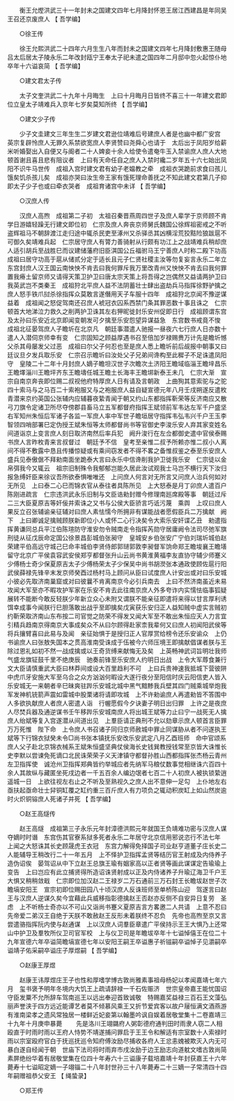 <!-- { "loadSidebar": true } -->
　　衡王允熞洪武三十一年封未之国建文四年七月降封怀恩王居江西建昌是年同吴王召还京废庶人 【 吾学编】 

　　○徐王传 

　　徐王允熙洪武二十四年六月生生八年而封未之国建文四年七月降封敷惠王随母吕太后居太子陵永乐二年改封瓯宁王奉太子祀未遣之国四年二月邸中忽火起惊仆地卒年十六谥哀简 
【 吾学编】 

　　○建文君太子传 

　　太子文奎洪武二十九年十月晦生　上曰十月晦月日皆终不喜三十一年建文君即位立皇太子靖难兵入京年七岁矣莫知所终 【 吾学编】 

　　○建文少子传 

　　少子文圭建文三年生生二岁建文君逊位靖难后号建庶人者是也幽中都广安宫　英宗复辟怜庶人无罪久系禁欲宽庶人李贤赞曰尧舜心也请于　太后出于凤阳岁给薪米听婚娶出入自便又与阍者二十人婢妾十余人给使令遣奄牛玉入禁谕庶人庶人大地顿首谢且喜且悲有阻议者　上曰有天命任自之庶人入禁时纔二岁年五十六七始出凤阳不识牛马世传　成祖入宫时建文君有幼子老媪教之牵　成祖衣哭跪前求食曰孩儿饿矣饥杀孩儿矣　成祖亦哭曰汝生帝王家有饿死理命善抚之不知此建文君第几子抑即太子少子也或曰牵衣哭者　成祖育诸宫中未详 
【 吾学编】 

　　○汉庶人传 

　　汉庶人高煦　成祖第二子初　太祖召秦晋燕周四世子及庶人辈学于京师顾不肯学日游嬉轻躁无行建文即位初　仁宗及庶人奔丧京师舅氏魏国公徐辉祖密戒之不听盗辉祖马不朝辞渡江走归途中辄杀民吏至涿州又杀驿丞其凶横淫荒狡黠险狼跋扈不可御久矣靖难兵起　仁宗居守庶人有膂力善骑射从行颇有功江上之战靖难兵稍却庶人适引胡兵至战胜巳而议建储藩府旧臣淇国公丘福驸马王宁善庶人时称二殿下功高　成祖曰居守功高于扈从储贰分定于适长且元子仁贤社稷主汝等勿复妄言永乐二年立东宫封庶人汉王国云南怏怏不肯去曰我何罪斥我万里改青州又怏怏不肯去曰我何罪置我瘠土留京师又请得天策卫护卫曰唐太宗天策上将吾得之岂偶然又益请两护卫曰我英武岂不类秦王　成祖狩北平庶人益不法阴蓄壮士肆出盗劫兵马指挥徐野驴擒之庶人怒手铁爪挝杀徐指挥众莫敢言遂僭用天子车服十四年　成祖狩北京闻不豫逆谋益着　成祖闻之怒促驾南还召庶人裭冠衣囚系西禁门条其罪恶数十事且诛之　仁宗顿首大地涕泣力救久之削两护卫诛其左右狎昵徙封乐安州促即日行　成祖顾谓东宫及太孙曰乐安近北京即闻变朝发可夕擒至乐安怨望异谋益急　东宫数书戒竟不悛　成祖北征晏驾庶人子瞻圻在北京凡　朝廷事潜遣人驰报一昼夜六七行庶人日亦数十遣人入潜伺京师幸有变　仁宗固知之顾益厚遇书召至倍加岁禄赐赉万计先是瞻圻憾父杀其母屡发父过恶　成祖曰尔父子何忍也至是庶人悉上瞻圻前后觇报中朝事又曰廷议旦夕发兵取乐安　仁宗召示瞻圻曰汝处父子兄弟间谗构至此穉子不足诛遣凤阳守　皇陵二十二年十月封庶人嫡子瞻坦汉世子次瞻次土济阳王瞻域临淄王瞻垶昌乐王瞻墿淄川王瞻坪齐东王瞻壔任城王瞻土长海丰王瞻垹新泰王未几　仁宗大渐　宣宗自南京奔丧即位赐二叔视他府特厚庶人日有请及言朝政　上曲狥其意索驼与之驼四十索马与之马百二十索袍服又与之袍服庶人益自疑宣德元年八月壬戌朔遂反遣枚青潜来京约英国公张辅内应辅暮夜絷青闻于朝又约山东都指挥靳荣等反济南应又散弓刀旗令定诸卫所尽夺傍郡县畜马立五军都督府指挥王斌领前军韦达左军千户盛坚右军知州朱恒后军诸子各监一军庶人率中军世子瞻垣居守指挥韦弘韦兴千户王玉李智领四哨部署巳定伪授王斌朱恒等太师都督尚书等官御史李浚乐安人弃其家变姓名间道诣京上变言庶人刻日取济南然后率兵犯　阙升浚行在左佥都御史遣中官侯泰赐书庶人言昨枚青来言叔督过　朝廷予不信　皇考至亲惟二叔予所赖亦惟二叔小人离间不得不敷露中恳且传播惊疑或有乘间窃发者不得不畧之备惟叔鉴之泰至乐安庶人盛兵见泰傲倨不拜勑南面坐跪泰大言曰永乐中信谗削我护卫徙我乐安　仁宗徒以金帛弭我今又辄云　祖宗旧制殊令我郁郁岂能久居此汝试观我士马岂不横行天下汝归报急缚奸臣来徐议吾所欲泰惧唯唯还　上问庶人何言对无所言又问庶人治兵何如对无所见　上曰泰二心巳而锦衣官从泰往者具陈所见　上大怒泰是月丁卯庶人遣百户陈刚进疏言　仁宗违洪武永乐旧制与文臣诰勑封赠今修理南廵席殿等事　朝廷过斥二三大臣夏原吉等奸佞并索诛之又书与公侯大臣骄言巧诋污蔑　乘舆　上叹曰庶人果反立召张辅谕亲征辅对曰庶人素怯懦今所拥非有谋能战者愿假臣兵二万擒献　阙下　上曰卿诚足擒贼顾朕新即位小人或怀二心行决矣令大索乐安奸谍乙丑　勑遣指挥黄谦同总兵平江伯陈瑄防守淮安勿令贼南走令指挥芮勋守居庸阙令法司尽弛军旗刑徒从征戊辰命定国公徐景昌彭城伯张昶守　皇城安乡伯张安广宁伯刘瑞圻城伯赵荣建平伯高远守城己巳命丰城伯李贤侍郎郭琎郭敦李昶督军饷命郑王瞻埈襄王瞻墡留守北京广平侯袁容武安侯郑亨都督张升山云尚书黄淮黄福李友直协守辅少师蹇义少傅杨士奇少保夏原吉太子少傅杨荣太子少保吴中尚书胡濙张本通政使顾佐扈行阳武侯薛禄先锋辛末发京师癸酉过杨村马上顾问从臣曰试度庶人计安出或对曰乐安城小彼必先取济南巢窟或对曰彼曩不肯离南京今必引兵南去　上曰不然济南虽近未易攻闻大军至亦不暇攻护军家在乐安不肯去此往南京庶人外多夸诈内实懦怯临事狐疑展转不能断今敢反轻朕少年新立众心未附又谓朕不能亲征即遣将来得以甘言厚利诱饵幸成事今闻朕行巳胆落敢出战乎至即擒矣戊寅获乐安归正人益知贼中虚实言贼初约靳荣取济南山东布按二司官觉之防荣不得发又闻大军至不敢出朱恒应天人力言宜引精兵趋南京得南京大事成矣众不从曰尔顾得赴家柰我辈何又曰庶人初闻阳武侯等将兵攘臂喜曰此易与及闻　亲征始惧于是授归正人官厚赏给榜令还乐安谕众　上仍书谕庶人曰张敖失国本之贯高淮南受诛成于伍被今六师压境王即擒献倡谋者朕与王除过恩礼如初不然一战成擒或以王奇货缚来献悔无及矣　上英畅神武词旨明壮我师气盛龙旗钲鼓千里不绝庚辰　驰奏前锋至乐安庶人约明日出战　上令大军蓐食兼行文大臣请慎重武大臣曰林莽间或设大百里趋利不可　上曰兵贵神速我抵城下营彼阱中虎爪牙安施大军至乌合之众方汹汹何暇设大遂行夜分至阳信时庆云阳信吏人皆入乐安城无一来朝者辛巳昧爽驻跸乐安城北城中黑气黯黪我兵壁其四门贼乘城举炮我军发神机铳箭声震如雷城中股栗诸将请即攻城　上不许勑谕庶人再遣勑皆不答围中人多欲执献庶人者庶人密遣人诣　行幄愿假今夕诀妻子明日出归罪　上许之是夜庶人尽焚兵器及通逆谋书壬午移跸乐安城南庶人将出城王斌等力止曰宁一战死无人擒庶人绐斌等复入宫遂潜从间道出见　上羣臣请正典刑不允以劾章示庶人顿首言臣罪万万死惟　陛下命　上令庶人书召诸子同归京师赦城中罪止同谋胁从者不问遂执王斌等下行锦衣狱癸未令□尚书张本镇抚乐安改乐安武定八月乙酉班师　命中官颂系庶人父子赴北京锦衣械系王斌朱恒盛坚典仗侯海长史钱巽教授钱常至京皆大诛惟长史李默以尝谏免死谪口北民诛荣荣子义天津镇守都督孙胜山西都指挥张杰杨云青州左卫指挥使　诚沧州卫指挥郑典皆约举城应者先纳军马粮仗数事觉相继诛六百四十余人其故纵与藏匿坐死戌边者一千五百余人编边氓者七百二十人初庶人被执锁絷逍遥城一日　上欲往视左右止之不听及至熟视久之庶人出不意伸一足勾　上仆地左右亟扶起亟命壮士舁铜缸覆之缸约重三百斤庶人有力项负之辄动积炭缸上如山然炭逾时火炽铜镕庶人死诸子并死 
【 吾学编】 

　　○赵王高燧传 

　　赵王高燧　成祖第三子永乐元年封漳德洪熙元年就国王负靖难功密与汉庶人谋夺嫡时时谮　东宫伤其官寮系狱多死者永乐二年居守北京信用邪说恣行不法七年　上闻之大怒诛其长史顾晟虎王衣冠　东宫力解得免择国子司业赵亨道董子庄长史二人能辅导王稍改行二十一年五月　上不怿护卫指挥孟贤等结历官王射成及内侍养子造伪诏俟　晏驾诏从中下立赵王总旗王瑜有姻家高以正者贤等画此谋谋定告瑜瑜上变告　上曰岂应有此立捕贤得所造诏诛贤射成以正及内侍诸养子升瑜辽海卫千户王大惧又稍稍敛戢　仁宗即位加汉赵二王禄岁二万石通前三万石封王长瞻坺赵世子次瞻塙安阳王　宣宗初即位赐田园八十顷汉庶人反诛班师至单桥陈山迎　驾遂言曰赵王与汉庶人逆谋久矣今宜藉此兵威移指彰德擒赵王否赵亦反侧不自安异日复劳　圣虑　上不听杨士奇亦以不可山又诣尚书蹇义夏原吉言方畧邀二人共请　上意不忍曰　先帝爱二弟汉王自绝于天朕不敢赦赵王反形未着朕终不忍负　先帝也高煦至京又言尝遣骆指挥阮内使与赵通谋　上以汉庶人词羣臣章遣广平侯持示王王大惧乃上还常山中护卫及羣牧所仪卫司官军校　上与仪卫司是年瞻坺卒年十七谥悼僖王在位二十九年宣德六年卒谥简瞻塙宣德七年以安阳王嗣王卒谥惠子祈镃嗣卒谥悼子见灂嗣卒谥靖子佑采嗣卒谥庄子厚煜嗣 
【 吾学编】 

　　○赵康王厚煜 

　　赵康王讳厚煜庄王子也性和厚嗜学博古敦尚雅素事祖母杨妃以孝闻嘉靖七年六月　玺书褒予明年冬境内大饥王上疏请辞禄一千石佐赈济　世宗皇帝嘉王能忧国诏守臣发粟不允所辞车驾南巡王以远出奉迎首致诚敬　特赐嘉奖益禄三百石王文藻弘丽声誉浃于四方远近能谭艺者莫不倾慕风乘王又折节爱宾客以故户屦恒满文酒燕游有淮南梁孝之遗风常独居一楼鲜近妃妾第以翰墨吟讽自娱着居敬堂集十二卷嘉靖三十九年十月庚申暴薨 
　　先是洛川王翊鏴府人粥彰德府通判田时雨隶人窃二人相殴直于时雨时雨以王府人恃势不靖遂捕问罪启于王王令和解适有宗室数十人索禄时雨以宗室殴府官白于抚巡抚巡令知府傅汝励尽捕收各府人王忿恚媿被欺灭入内无可暴白遂自经闻于朝　世庙下法司将时雨弃市戌汝励于边王励志向道躭文嗜古敦尚简素屏绝纷华着有居敬堂集在位四十年寿六十三谥康子载培嘉靖十年封获嘉王十六年薨寿十七谥昭定嫡一子翊锱二十八年封世孙三十八年薨寿二十三嫡一子常清四十四年嗣赠祖恭父安王 
【 绳蛰录】 

　　○郑王传 

